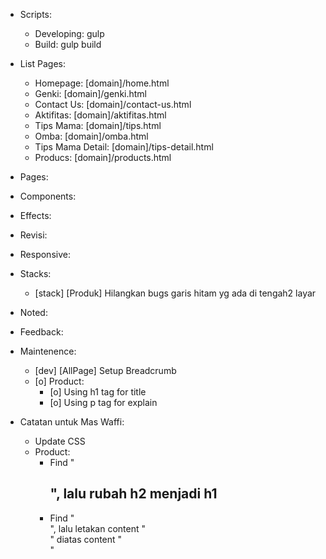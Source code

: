 - Scripts:
  - Developing: gulp
  - Build: gulp build

- List Pages:
  - Homepage: [domain]/home.html
  - Genki: [domain]/genki.html
  - Contact Us: [domain]/contact-us.html
  - Aktifitas: [domain]/aktifitas.html
  - Tips Mama: [domain]/tips.html
  - Omba: [domain]/omba.html
  - Tips Mama Detail: [domain]/tips-detail.html
  - Producs: [domain]/products.html

- Pages:

- Components:

- Effects:

- Revisi:

- Responsive:

- Stacks:
  - [stack] [Produk] Hilangkan bugs garis hitam yg ada di tengah2 layar

- Noted:

- Feedback:

- Maintenence:
  - [dev] [AllPage] Setup Breadcrumb
  - [o] Product:
    - [o] Using h1 tag for title
    - [o] Using p tag for explain

- Catatan untuk Mas Waffi:
  - Update CSS
  - Product:
    - Find "<h2 class="m-product-item-descr-title">", lalu rubah h2 menjadi h1
    - Find "<div class="m-product-container">", lalu letakan content "<div class="m-product-title-wrap">" diatas content "<div class="m-product-content">"
